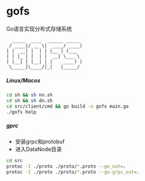 # gofs
Go语言实现分布式存储系统  
```
  _____  ____  ______ _____    
 / ____|/ __ \|  ____/ ____|   
| |  __| |  | | |__ | (___     
| | |_ | |  | |  __| \___ \    
| |__| | |__| | |    ____) |   
 \_____|\____/|_|   |_____/    
 ```
##### Linux/Macos
```Bash
cd sh && sh nn.sh
cd sh && sh dn.sh
cd src/client/cmd && go build -o gofs main.go
./gofs help
```
##### gprc
* 安装grpc和protobuf
* 进入DataNode目录
```bash
cd src
protoc -I ./proto ./proto/*.proto --go_out=.
protoc -I ./proto ./proto/*.proto --go-grpc_out=.
```
